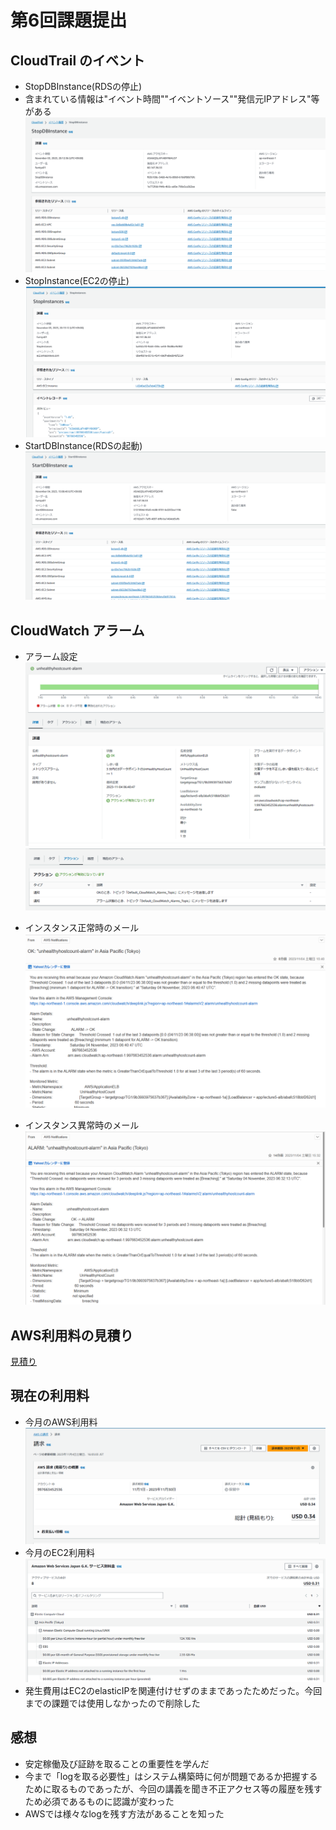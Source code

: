 # 第6回課題提出
## CloudTrail のイベント
- StopDBInstance(RDSの停止)
- 含まれている情報は"イベント時間""イベントソース""発信元IPアドレス"等がある
![Stopdb](image/06_CloudTrail01.png)
- StopInstance(EC2の停止)
![Stopec2](image/06_CloudTrail02.png)
- StartDBInstance(RDSの起動)
![Stopec2](image/06_CloudTrail03.png)

## CloudWatch アラーム
- アラーム設定
![alarm01](image/06_CloudWatch01.png)
![alarm02](image/06_CloudWatch02.png)

- インスタンス正常時のメール
![mail01](image/06_CloudWatch03.png)

- インスタンス異常時のメール
![mail02](image/06_CloudWatch04.png)

## AWS利用料の見積り
[見積り](https://calculator.aws/#/estimate?id=7a408686a4eeb81324a62015035d46ed2200e5f7)

## 現在の利用料
- 今月のAWS利用料
![Billing01](image/06_Billing01.png)
- 今月のEC2利用料
![Billing02](image/06_Billing02.png)
- 発生費用はEC2のelasticIPを関連付けせずのままであったためだった。今回までの課題では使用しなかったので削除した

## 感想
- 安定稼働及び証跡を取ることの重要性を学んだ
- 今まで「logを取る必要性」はシステム構築時に何が問題であるか把握するために取るものであったが、今回の講義を聞き不正アクセス等の履歴を残すため必須であるものに認識が変わった
- AWSでは様々なlogを残す方法があることを知った



